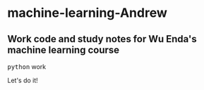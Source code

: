 # machine-learning-Andrew
## Work code and study notes for Wu Enda's machine learning course

<kbd>python</kbd> work

Let's do it!